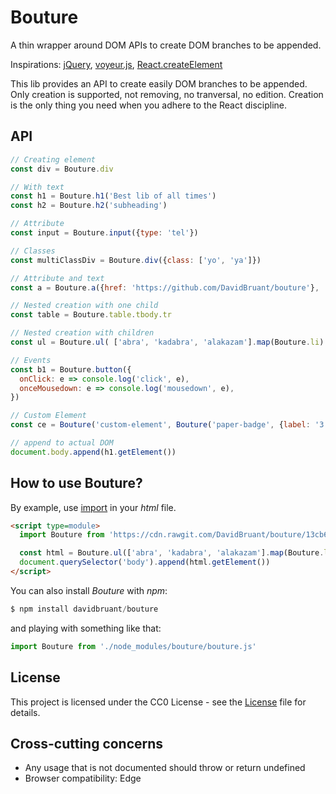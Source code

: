 # Bouture

A thin wrapper around DOM APIs to create DOM branches to be appended.

Inspirations: [jQuery](https://api.jquery.com/), [voyeur.js](http://adriancooney.ie/voyeur.js/), [React.createElement](https://reactjs.org/docs/react-api.html#createelement)

This lib provides an API to create easily DOM branches to be appended. Only creation is supported, not removing, no tranversal, no edition. Creation is the only thing you need when you adhere to the React discipline.

## API

````js
// Creating element
const div = Bouture.div

// With text
const h1 = Bouture.h1('Best lib of all times')
const h2 = Bouture.h2('subheading')

// Attribute
const input = Bouture.input({type: 'tel'})

// Classes
const multiClassDiv = Bouture.div({class: ['yo', 'ya']})

// Attribute and text
const a = Bouture.a({href: 'https://github.com/DavidBruant/bouture'}, 'bouture.js');

// Nested creation with one child
const table = Bouture.table.tbody.tr

// Nested creation with children
const ul = Bouture.ul( ['abra', 'kadabra', 'alakazam'].map(Bouture.li) )

// Events
const b1 = Bouture.button({
  onClick: e => console.log('click', e),
  onceMousedown: e => console.log('mousedown', e),
})

// Custom Element
const ce = Bouture('custom-element', Bouture('paper-badge', {label: '3'}))

// append to actual DOM
document.body.append(h1.getElement())
````

## How to use Bouture?

By example, use [import](https://developer.mozilla.org/en-US/docs/Web/JavaScript/Reference/Statements/import) in your *html* file.

````html
<script type=module>
  import Bouture from 'https://cdn.rawgit.com/DavidBruant/bouture/13cb6c68/bouture.js'

  const html = Bouture.ul(['abra', 'kadabra', 'alakazam'].map(Bouture.li))
  document.querySelector('body').append(html.getElement())
</script>
````

You can also install *Bouture* with *npm*:

````js
$ npm install davidbruant/bouture
````

and playing with something like that:

````js
import Bouture from './node_modules/bouture/bouture.js'
````


## License

This project is licensed under the CC0 License - see the [License](./LICENSE) file for details.

## Cross-cutting concerns

- Any usage that is not documented should throw or return undefined
- Browser compatibility: Edge
